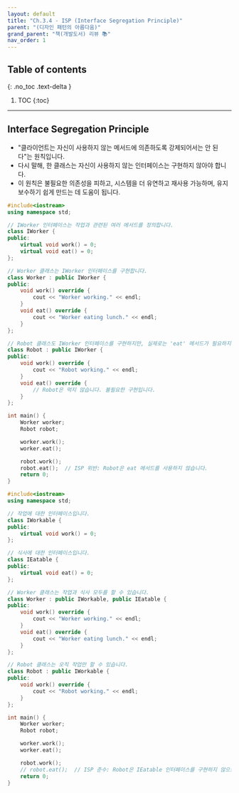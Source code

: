 ```yaml
---
layout: default
title: "Ch.3.4 - ISP (Interface Segregation Principle)"
parent: "(디자인 패턴의 아름다움)"
grand_parent: "책(개발도서) 리뷰 📚"
nav_order: 1
---
```


## Table of contents
{: .no_toc .text-delta }

1. TOC
{:toc}

---

## Interface Segregation Principle

* "클라이언트는 자신이 사용하지 않는 메서드에 의존하도록 강제되어서는 안 된다"는 원칙입니다. 
* 다시 말해, 한 클래스는 자신이 사용하지 않는 인터페이스는 구현하지 않아야 합니다. 
* 이 원칙은 불필요한 의존성을 피하고, 시스템을 더 유연하고 재사용 가능하며, 유지보수하기 쉽게 만드는 데 도움이 됩니다.

```cpp
#include<iostream>
using namespace std;

// IWorker 인터페이스는 작업과 관련된 여러 메서드를 정의합니다.
class IWorker {
public:
    virtual void work() = 0;
    virtual void eat() = 0;
};

// Worker 클래스는 IWorker 인터페이스를 구현합니다.
class Worker : public IWorker {
public:
    void work() override {
        cout << "Worker working." << endl;
    }
    void eat() override {
        cout << "Worker eating lunch." << endl;
    }
};

// Robot 클래스도 IWorker 인터페이스를 구현하지만, 실제로는 'eat' 메서드가 필요하지 않습니다.
class Robot : public IWorker {
public:
    void work() override {
        cout << "Robot working." << endl;
    }
    void eat() override {
        // Robot은 먹지 않습니다. 불필요한 구현입니다.
    }
};

int main() {
    Worker worker;
    Robot robot;

    worker.work();
    worker.eat();

    robot.work();
    robot.eat();  // ISP 위반: Robot은 eat 메서드를 사용하지 않습니다.
    return 0;
}

```

```cpp
#include<iostream>
using namespace std;

// 작업에 대한 인터페이스입니다.
class IWorkable {
public:
    virtual void work() = 0;
};

// 식사에 대한 인터페이스입니다.
class IEatable {
public:
    virtual void eat() = 0;
};

// Worker 클래스는 작업과 식사 모두를 할 수 있습니다.
class Worker : public IWorkable, public IEatable {
public:
    void work() override {
        cout << "Worker working." << endl;
    }
    void eat() override {
        cout << "Worker eating lunch." << endl;
    }
};

// Robot 클래스는 오직 작업만 할 수 있습니다.
class Robot : public IWorkable {
public:
    void work() override {
        cout << "Robot working." << endl;
    }
};

int main() {
    Worker worker;
    Robot robot;

    worker.work();
    worker.eat();

    robot.work();
    // robot.eat();  // ISP 준수: Robot은 IEatable 인터페이스를 구현하지 않으므로 'eat' 메서드가 없습니다.
    return 0;
}

```